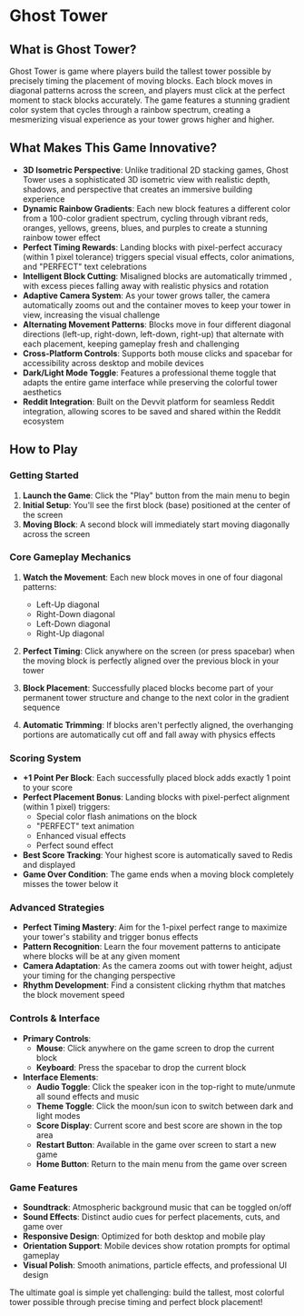 # Ghost Tower 

## What is Ghost Tower?

Ghost Tower is game where players build the tallest tower possible by precisely timing the placement of moving blocks. Each block moves in diagonal patterns across the screen, and players must click at the perfect moment to stack blocks accurately. The game features a stunning gradient color system that cycles through a rainbow spectrum, creating a mesmerizing visual experience as your tower grows higher and higher.

## What Makes This Game Innovative?

- **3D Isometric Perspective**: Unlike traditional 2D stacking games, Ghost Tower uses a sophisticated 3D isometric view with realistic depth, shadows, and perspective that creates an immersive building experience
- **Dynamic Rainbow Gradients**: Each new block features a different color from a 100-color gradient spectrum, cycling through vibrant reds, oranges, yellows, greens, blues, and purples to create a stunning rainbow tower effect
- **Perfect Timing Rewards**: Landing blocks with pixel-perfect accuracy (within 1 pixel tolerance) triggers special visual effects, color animations, and "PERFECT" text celebrations
- **Intelligent Block Cutting**: Misaligned blocks are automatically trimmed , with excess pieces falling away with realistic physics and rotation
- **Adaptive Camera System**: As your tower grows taller, the camera automatically zooms out and the container moves to keep your tower in view, increasing the visual challenge
- **Alternating Movement Patterns**: Blocks move in four different diagonal directions (left-up, right-down, left-down, right-up) that alternate with each placement, keeping gameplay fresh and challenging
- **Cross-Platform Controls**: Supports both mouse clicks and spacebar for accessibility across desktop and mobile devices
- **Dark/Light Mode Toggle**: Features a professional theme toggle that adapts the entire game interface while preserving the colorful tower aesthetics
- **Reddit Integration**: Built on the Devvit platform for seamless Reddit integration, allowing scores to be saved and shared within the Reddit ecosystem

## How to Play

### Getting Started
1. **Launch the Game**: Click the "Play" button from the main menu to begin
2. **Initial Setup**: You'll see the first block (base) positioned at the center of the screen
3. **Moving Block**: A second block will immediately start moving diagonally across the screen

### Core Gameplay Mechanics
1. **Watch the Movement**: Each new block moves in one of four diagonal patterns:
   - Left-Up diagonal
   - Right-Down diagonal  
   - Left-Down diagonal
   - Right-Up diagonal

2. **Perfect Timing**: Click anywhere on the screen (or press spacebar) when the moving block is perfectly aligned over the previous block in your tower

3. **Block Placement**: Successfully placed blocks become part of your permanent tower structure and change to the next color in the gradient sequence

4. **Automatic Trimming**: If blocks aren't perfectly aligned, the overhanging portions are automatically cut off and fall away with physics effects

### Scoring System
- **+1 Point Per Block**: Each successfully placed block adds exactly 1 point to your score
- **Perfect Placement Bonus**: Landing blocks with pixel-perfect alignment (within 1 pixel) triggers:
  - Special color flash animations on the block
  - "PERFECT" text animation
  - Enhanced visual effects
  - Perfect sound effect
- **Best Score Tracking**: Your highest score is automatically saved to Redis and displayed
- **Game Over Condition**: The game ends when a moving block completely misses the tower below it

### Advanced Strategies
- **Perfect Timing Mastery**: Aim for the 1-pixel perfect range to maximize your tower's stability and trigger bonus effects
- **Pattern Recognition**: Learn the four movement patterns to anticipate where blocks will be at any given moment
- **Camera Adaptation**: As the camera zooms out with tower height, adjust your timing for the changing perspective
- **Rhythm Development**: Find a consistent clicking rhythm that matches the block movement speed

### Controls & Interface
- **Primary Controls**:
  - **Mouse**: Click anywhere on the game screen to drop the current block
  - **Keyboard**: Press the spacebar to drop the current block
- **Interface Elements**:
  - **Audio Toggle**: Click the speaker icon in the top-right to mute/unmute all sound effects and music
  - **Theme Toggle**: Click the moon/sun icon to switch between dark and light modes
  - **Score Display**: Current score and best score are shown in the top area
  - **Restart Button**: Available in the game over screen to start a new game
  - **Home Button**: Return to the main menu from the game over screen

### Game Features
- **Soundtrack**: Atmospheric background music that can be toggled on/off
- **Sound Effects**: Distinct audio cues for perfect placements, cuts, and game over
- **Responsive Design**: Optimized for both desktop and mobile play
- **Orientation Support**: Mobile devices show rotation prompts for optimal gameplay
- **Visual Polish**: Smooth animations, particle effects, and professional UI design

The ultimate goal is simple yet challenging: build the tallest, most colorful tower possible through precise timing and perfect block placement!